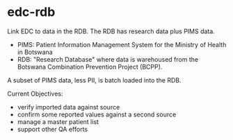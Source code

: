 # edc-rdb

Link EDC to data in the RDB. The RDB has research data plus PIMS data.

* PIMS: Patient Information Management System for the Ministry of Health in Botswana
* RDB: "Research Database" where data is warehoused from the Botswana Combination Prevention Project (BCPP).

A subset of PIMS data, less PII, is batch loaded into the RDB. 

Current Objectives:
- verify imported data against source
- confirm some reported values against a second source
- manage a master patient list
- support other QA efforts
